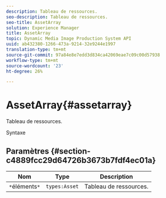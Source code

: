 ```yaml
---
description: Tableau de ressources.
seo-description: Tableau de ressources.
seo-title: AssetArray
solution: Experience Manager
title: AssetArray
topic: Dynamic Media Image Production System API
uuid: ab432380-1266-473a-9214-32e9244e1997
translation-type: tm+mt
source-git-commit: 97a84e8e7edd3d834ca42069eae7c09c00d57938
workflow-type: tm+mt
source-wordcount: '23'
ht-degree: 26%

---
```



# AssetArray{#assetarray}

Tableau de ressources.

Syntaxe

## Paramètres {#section-c4889fcc29d64726b3673b7fdf4ec01a}

| Nom | Type | Description |
|---|---|---|
| `*`éléments`*` | `types:Asset` | Tableau de ressources. |

